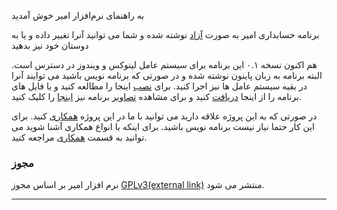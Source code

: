 <style>
  .main-content{direction:rtl}
 </style>
به راهنمای نرم‌افزار امیر خوش آمدید






برنامه حسابداری امیر به صورت [آزاد](http://fa.wikipedia.org/wiki/%D9%86%D8%B1%D9%85%E2%80%8C%D8%A7%D9%81%D8%B2%D8%A7%D8%B1_%D8%A2%D8%B2%D8%A7%D8%AF) نوشته شده و شما می توانید آنرا تغییر داده و یا به دوستان خود نیز بدهید

هم اکنون نسخه ۰.۱ این برنامه برای سیستم عامل لینوکس و ویندوز در دسترس است. البته برنامه به زبان پاینون نوشته شده و در صورتی که برنامه نویس باشید می توایند آنرا در بقیه سیستم عامل ها نیز اجرا کنید. برای [نصب](http://www.freeamir.com/fa/index.php?page=Installation) اینجا را مطالعه کنید و یا فایل های برنامه را از اینجا [دریافت](http://www.freeamir.com/fa/index.php?page=Download) کنید و برای مشاهده [تصاویر](http://www.freeamir.com/fa/index.php?page=Pictures) برنامه نیز [اینجا](http://www.freeamir.com/fa/index.php?page=Pictures) را کلیک کنید.

در صورتی که به این پروژه علاقه دارید می توانید با ما در این پروژه [همکاری](http://www.freeamir.com/fa/index.php?page=Cooperation) کنید. برای این کار حتما نیاز نیست برنامه نویس باشید. برای اینکه با انواع همکاری آشنا شوید می توانید به قسمت [همکاری](http://www.freeamir.com/fa/index.php?page=Cooperation) مراجعه کنید.

### مجوز

نرم افزار امیر بر اساس مجوز [GPLv3(external link)](http://www.gnu.org/licenses/licenses.html#GPL "General Public License") منتشر می شود.

* * *
